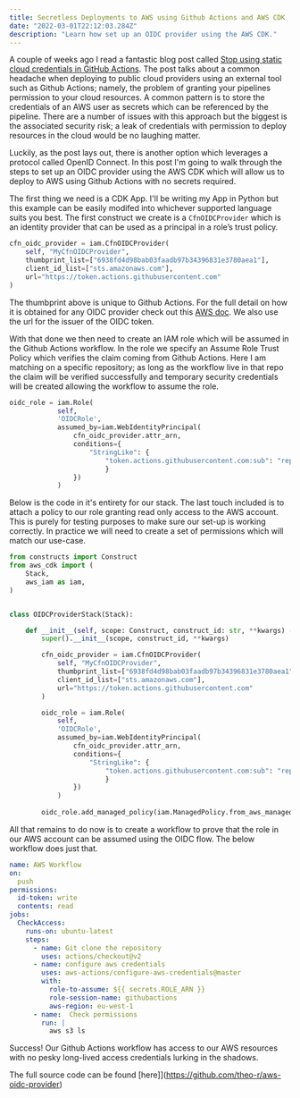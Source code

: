 ```yaml
---
title: Secretless Deployments to AWS using Github Actions and AWS CDK
date: "2022-03-01T22:12:03.284Z"
description: "Learn how set up an OIDC provider using the AWS CDK."
---
```


A couple of weeks ago I read a fantastic blog post called [Stop using static cloud credentials in GitHub Actions](https://www.leebriggs.co.uk/blog/2022/01/23/gha-cloud-credentials.html). The post talks about a common headache when deploying to public cloud providers 
using an external tool such as Github Actions; namely, the problem of granting your pipelines
permission to your cloud resources. A common pattern is to store the credentials of 
an AWS user as secrets which can be referenced by the pipeline. There are a number
of issues with this approach but the biggest is the associated security risk; a leak of
credentials with permission to deploy resources in the cloud would be no laughing matter.

Luckily, as the post lays out, there is another option which leverages a protocol called
OpenID Connect. In this post I'm going to walk through the steps to set up an OIDC provider
using the AWS CDK which will allow us to deploy to AWS using Github Actions with no secrets required.

The first thing we need is a CDK App. 
I'll be writing my App in Python but this example can be easily modifed into whichever supported language suits you best.
The first construct we create is a ```CfnOIDCProvider``` which is an identity provider
that can be used as a principal in a role’s trust policy.

```python
cfn_oidc_provider = iam.CfnOIDCProvider(
    self, "MyCfnOIDCProvider",
    thumbprint_list=["6938fd4d98bab03faadb97b34396831e3780aea1"],
    client_id_list=["sts.amazonaws.com"],
    url="https://token.actions.githubusercontent.com"
)
```

The thumbprint above is unique to Github Actions. For the full detail on how it is obtained
for any OIDC provider check out this [AWS doc](https://docs.aws.amazon.com/IAM/latest/UserGuide/id_roles_providers_create_oidc_verify-thumbprint.html).
We also use the url for the issuer of the OIDC token.

With that done we then need to create an IAM role which will be assumed in the Github Actions workflow.
In the role we specify an Assume Role Trust Policy which verifies the claim coming from Github Actions.
Here I am matching on a specific repository; as long as the workflow live in that repo the claim will
be verified successfully and temporary security credentials will be created allowing the workflow to assume the role.

```python
oidc_role = iam.Role(
            self, 
            'OIDCRole', 
            assumed_by=iam.WebIdentityPrincipal(
                cfn_oidc_provider.attr_arn,
                conditions={
                    "StringLike": {
                        "token.actions.githubusercontent.com:sub": "repo:theo-r/aws-oidc-provider:*",
                        }
                })
            )
```

Below is the code in it's entirety for our stack. The last touch included is to attach a policy
to our role granting read only access to the AWS account. This is purely for testing
purposes to make sure our set-up is working correctly. In practice we will need to
create a set of permissions which will match our use-case.


```python
from constructs import Construct
from aws_cdk import (
    Stack,
    aws_iam as iam,
)


class OIDCProviderStack(Stack):

    def __init__(self, scope: Construct, construct_id: str, **kwargs) -> None:
        super().__init__(scope, construct_id, **kwargs)

        cfn_oidc_provider = iam.CfnOIDCProvider(
            self, "MyCfnOIDCProvider",
            thumbprint_list=["6938fd4d98bab03faadb97b34396831e3780aea1"],
            client_id_list=["sts.amazonaws.com"],
            url="https://token.actions.githubusercontent.com"
        )

        oidc_role = iam.Role(
            self, 
            'OIDCRole', 
            assumed_by=iam.WebIdentityPrincipal(
                cfn_oidc_provider.attr_arn,
                conditions={
                    "StringLike": {
                        "token.actions.githubusercontent.com:sub": "repo:theo-r/aws-oidc-provider:*",
                        }
                })
            )
        
        oidc_role.add_managed_policy(iam.ManagedPolicy.from_aws_managed_policy_name('ReadOnlyAccess'))
```

All that remains to do now is to create a workflow to prove that
the role in our AWS account can be assumed using the OIDC flow. The below workflow does just that.

```yaml
name: AWS Workflow
on:
  push
permissions:
  id-token: write
  contents: read
jobs:
  CheckAccess:
    runs-on: ubuntu-latest
    steps:
      - name: Git clone the repository
        uses: actions/checkout@v2
      - name: configure aws credentials
        uses: aws-actions/configure-aws-credentials@master
        with:
          role-to-assume: ${{ secrets.ROLE_ARN }}
          role-session-name: githubactions
          aws-region: eu-west-1
      - name:  Check permissions
        run: |
          aws s3 ls
```

Success! Our Github Actions workflow has access to our AWS resources with
no pesky long-lived access credentials lurking in the shadows.

The full source code can be found [here]](https://github.com/theo-r/aws-oidc-provider)
